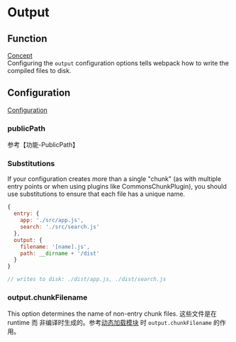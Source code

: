 # Output

## Function
[Concept](https://webpack.js.org/concepts/output/)  
Configuring the `output` configuration options tells webpack how to write the
compiled files to disk.  


## Configuration
[Configuration](https://webpack.js.org/configuration/output/)

### publicPath
参考【功能-PublicPath】

### Substitutions
If your configuration creates more than a single "chunk" (as with multiple entry
 points or when using plugins like CommonsChunkPlugin), you should use
substitutions to ensure that each file has a unique name.
```js
{
  entry: {
    app: './src/app.js',
    search: './src/search.js'
  },
  output: {
    filename: '[name].js',
    path: __dirname + '/dist'
  }
}

// writes to disk: ./dist/app.js, ./dist/search.js
```

### output.chunkFilename
This option determines the name of non-entry chunk files. 这些文件是在 runtime 而
非编译时生成的。参考[动态加载模块](https://webpack.js.org/guides/code-splitting/#dynamic-imports)
时 `output.chunkFilename` 的作用。
